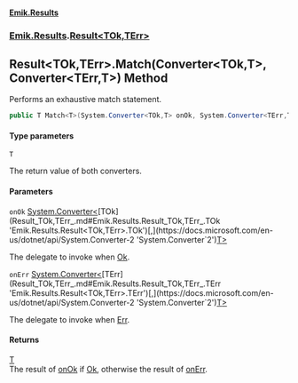 #### [Emik.Results](index.md 'index')
### [Emik.Results](Emik.Results.md 'Emik.Results').[Result&lt;TOk,TErr&gt;](Result_TOk,TErr_.md 'Emik.Results.Result<TOk,TErr>')

## Result<TOk,TErr>.Match<T>(Converter<TOk,T>, Converter<TErr,T>) Method

Performs an exhaustive match statement.

```csharp
public T Match<T>(System.Converter<TOk,T> onOk, System.Converter<TErr,T> onErr);
```
#### Type parameters

<a name='Emik.Results.Result_TOk,TErr_.Match_T_(System.Converter_TOk,T_,System.Converter_TErr,T_).T'></a>

`T`

The return value of both converters.
#### Parameters

<a name='Emik.Results.Result_TOk,TErr_.Match_T_(System.Converter_TOk,T_,System.Converter_TErr,T_).onOk'></a>

`onOk` [System.Converter&lt;](https://docs.microsoft.com/en-us/dotnet/api/System.Converter-2 'System.Converter`2')[TOk](Result_TOk,TErr_.md#Emik.Results.Result_TOk,TErr_.TOk 'Emik.Results.Result<TOk,TErr>.TOk')[,](https://docs.microsoft.com/en-us/dotnet/api/System.Converter-2 'System.Converter`2')[T](Result_TOk,TErr_.Match.gW8kUxguUt/VkhUdb+UZ7w.md#Emik.Results.Result_TOk,TErr_.Match_T_(System.Converter_TOk,T_,System.Converter_TErr,T_).T 'Emik.Results.Result<TOk,TErr>.Match<T>(System.Converter<TOk,T>, System.Converter<TErr,T>).T')[&gt;](https://docs.microsoft.com/en-us/dotnet/api/System.Converter-2 'System.Converter`2')

The delegate to invoke when [Ok](Result_TOk,TErr_.Ok.md 'Emik.Results.Result<TOk,TErr>.Ok').

<a name='Emik.Results.Result_TOk,TErr_.Match_T_(System.Converter_TOk,T_,System.Converter_TErr,T_).onErr'></a>

`onErr` [System.Converter&lt;](https://docs.microsoft.com/en-us/dotnet/api/System.Converter-2 'System.Converter`2')[TErr](Result_TOk,TErr_.md#Emik.Results.Result_TOk,TErr_.TErr 'Emik.Results.Result<TOk,TErr>.TErr')[,](https://docs.microsoft.com/en-us/dotnet/api/System.Converter-2 'System.Converter`2')[T](Result_TOk,TErr_.Match.gW8kUxguUt/VkhUdb+UZ7w.md#Emik.Results.Result_TOk,TErr_.Match_T_(System.Converter_TOk,T_,System.Converter_TErr,T_).T 'Emik.Results.Result<TOk,TErr>.Match<T>(System.Converter<TOk,T>, System.Converter<TErr,T>).T')[&gt;](https://docs.microsoft.com/en-us/dotnet/api/System.Converter-2 'System.Converter`2')

The delegate to invoke when [Err](Result_TOk,TErr_.Err.md 'Emik.Results.Result<TOk,TErr>.Err').

#### Returns
[T](Result_TOk,TErr_.Match.gW8kUxguUt/VkhUdb+UZ7w.md#Emik.Results.Result_TOk,TErr_.Match_T_(System.Converter_TOk,T_,System.Converter_TErr,T_).T 'Emik.Results.Result<TOk,TErr>.Match<T>(System.Converter<TOk,T>, System.Converter<TErr,T>).T')  
The result of [onOk](Result_TOk,TErr_.Match.gW8kUxguUt/VkhUdb+UZ7w.md#Emik.Results.Result_TOk,TErr_.Match_T_(System.Converter_TOk,T_,System.Converter_TErr,T_).onOk 'Emik.Results.Result<TOk,TErr>.Match<T>(System.Converter<TOk,T>, System.Converter<TErr,T>).onOk') if [Ok](Result_TOk,TErr_.Ok.md 'Emik.Results.Result<TOk,TErr>.Ok'), otherwise the result of [onErr](Result_TOk,TErr_.Match.gW8kUxguUt/VkhUdb+UZ7w.md#Emik.Results.Result_TOk,TErr_.Match_T_(System.Converter_TOk,T_,System.Converter_TErr,T_).onErr 'Emik.Results.Result<TOk,TErr>.Match<T>(System.Converter<TOk,T>, System.Converter<TErr,T>).onErr').